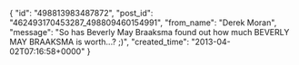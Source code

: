  {
   "id": "498813983487872",
   "post_id": "462493170453287_498809460154991",
   "from_name": "Derek Moran",
   "message": "So has Beverly May Braaksma found out how much BEVERLY MAY BRAAKSMA is worth...? ;)",
   "created_time": "2013-04-02T07:16:58+0000"
 }
